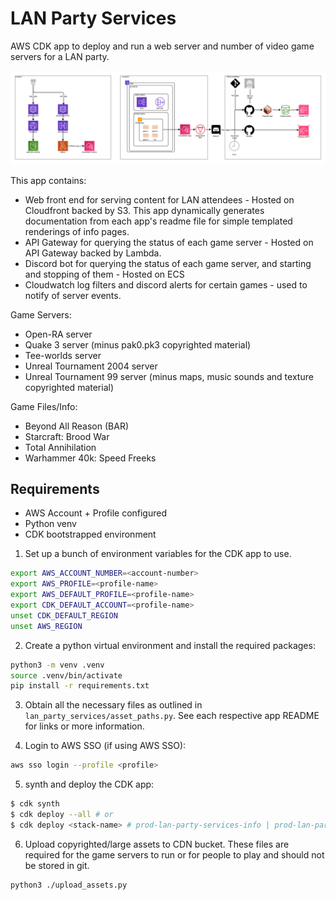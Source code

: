 # LAN Party Services
AWS CDK app to deploy and run a web server and number of video game servers for a LAN party.


![diagram.png](diagram.png)

This app contains:
- Web front end for serving content for LAN attendees - Hosted on Cloudfront backed by S3. 
This app dynamically generates documentation from each app's readme file for simple templated renderings of info pages.
- API Gateway for querying the status of each game server - Hosted on API Gateway backed by Lambda.
- Discord bot for querying the status of each game server, and starting and stopping of them - Hosted on ECS
- Cloudwatch log filters and discord alerts for certain games - used to notify of server events.

Game Servers:
- Open-RA server
- Quake 3 server (minus pak0.pk3 copyrighted material)
- Tee-worlds server
- Unreal Tournament 2004 server
- Unreal Tournament 99 server (minus maps, music sounds and texture copyrighted material)

Game Files/Info:
- Beyond All Reason (BAR)
- Starcraft: Brood War
- Total Annihilation
- Warhammer 40k: Speed Freeks

## Requirements
- AWS Account + Profile configured
- Python venv
- CDK bootstrapped environment

1. Set up a bunch of environment variables for the CDK app to use. 
```bash
export AWS_ACCOUNT_NUMBER=<account-number>                                    
export AWS_PROFILE=<profile-name>       
export AWS_DEFAULT_PROFILE=<profile-name>     
export CDK_DEFAULT_ACCOUNT=<profile-name>     
unset CDK_DEFAULT_REGION
unset AWS_REGION
```

2. Create a python virtual environment and install the required packages:
```bash
python3 -m venv .venv
source .venv/bin/activate
pip install -r requirements.txt
```

3. Obtain all the necessary files as outlined in `lan_party_services/asset_paths.py`. See each respective app README for
links or more information.

4. Login to AWS SSO (if using AWS SSO):
```bash
aws sso login --profile <profile>
```
5. synth and deploy the CDK app:
```bash
$ cdk synth
$ cdk deploy --all # or
$ cdk deploy <stack-name> # prod-lan-party-services-info | prod-lan-party-services-core | prod-lan-party-services-quake3 | etc. See app.py for stack names
```

6. Upload copyrighted/large assets to CDN bucket. These files are required for the game servers to run or for people to play and should not be stored in git.
```bash
python3 ./upload_assets.py
```
